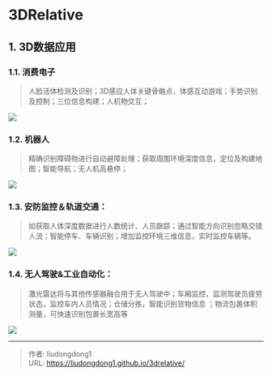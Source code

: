 # 3DRelative


## 1. 3D数据应用

### 1.1. 消费电子

> 人脸活体检测及识别；3D感应人体关键骨骼点，体感互动游戏；手势识别及控制；三位信息构建；人机物交互；

![](https://lddpicture.oss-cn-beijing.aliyuncs.com/picture/image-20200727215829286.png)

### 1.2. 机器人

> 精确识别障碍物进行自动避障处理；获取周围环境深度信息，定位及构建地图；智能导航；无人机高悬停；

![](https://lddpicture.oss-cn-beijing.aliyuncs.com/picture/image-20200727224011722.png)

### 1.3. 安防监控＆轨道交通：

> 如获取人体深度数据进行人数统计、人员跟踪；通过智能方向识别忽略交错人流；智能停车、车辆识别；增加监控环境三维信息，实时监控车辆等。

![](https://lddpicture.oss-cn-beijing.aliyuncs.com/picture/image-20200727224409773.png)

### 1.4. 无人驾驶&工业自动化：

> 激光雷达将与其他传感器融合用于无人驾驶中；车厢监控，监测驾驶员疲劳状态，监控车内人员情况；仓储分拣，智能识别货物信息 ；物流包裹体积测量，可快速识别包裹长宽高等

![](https://lddpicture.oss-cn-beijing.aliyuncs.com/picture/image-20200727224525549.png)

---

> 作者: liudongdong1  
> URL: https://liudongdong1.github.io/3drelative/  

